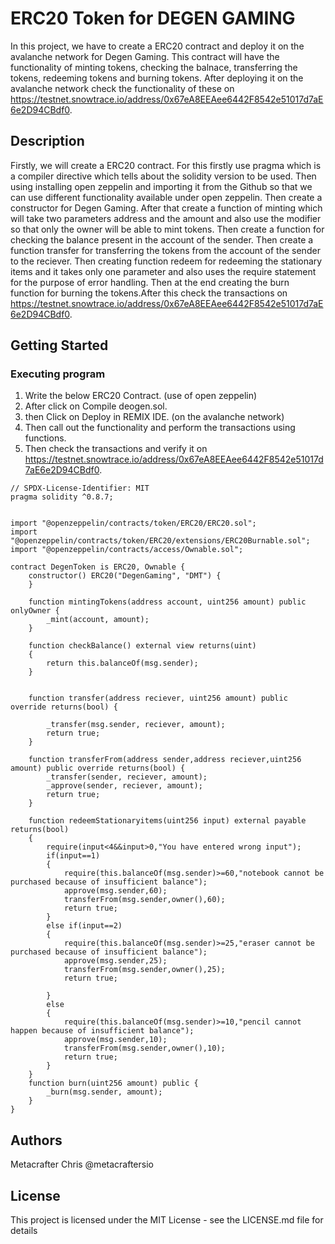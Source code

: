# ERC20 Token for DEGEN GAMING

In this project, we have to create a ERC20 contract and deploy it on the avalanche network for Degen Gaming. This contract will have the functionality of minting tokens, checking the balnace, transferring the tokens, redeeming tokens and burning tokens. After deploying it on the avalanche network check the functionality of these on https://testnet.snowtrace.io/address/0x67eA8EEAee6442F8542e51017d7aE6e2D94CBdf0.

## Description

Firstly, we will create  a ERC20 contract. For this firstly use pragma which is a compiler directive which tells about the solidity version to be used. Then using installing open zeppelin and importing it from the Github so that we can use different functionality available under open zeppelin. Then create a constructor for Degen Gaming. After that create  a function of minting which will take two parameters address and the amount and also use the modifier so that only the owner will be able to mint tokens. Then create a function for checking the balance present in the account of the sender. Then create a function transfer for transferring the tokens from the account of the sender to the reciever. Then creating function redeem for redeeming the stationary items and it takes only one parameter and also uses the require statement for the purpose of error handling. Then at the end creating the burn function for burning the tokens.After this check the transactions on https://testnet.snowtrace.io/address/0x67eA8EEAee6442F8542e51017d7aE6e2D94CBdf0.
## Getting Started

### Executing program

1. Write the below ERC20 Contract. (use of open zeppelin)
2. After click on Compile deogen.sol.
3. then Click on Deploy in REMIX IDE. (on the avalanche network)
4. Then call out the functionality and perform the transactions using functions.
5. Then check the transactions and verify it on https://testnet.snowtrace.io/address/0x67eA8EEAee6442F8542e51017d7aE6e2D94CBdf0.
```
// SPDX-License-Identifier: MIT
pragma solidity ^0.8.7;


import "@openzeppelin/contracts/token/ERC20/ERC20.sol";
import "@openzeppelin/contracts/token/ERC20/extensions/ERC20Burnable.sol";
import "@openzeppelin/contracts/access/Ownable.sol";

contract DegenToken is ERC20, Ownable {
    constructor() ERC20("DegenGaming", "DMT") {
    }

    function mintingTokens(address account, uint256 amount) public onlyOwner {
        _mint(account, amount);
    }

    function checkBalance() external view returns(uint)
    {
        return this.balanceOf(msg.sender);
    }


    function transfer(address reciever, uint256 amount) public override returns(bool) {

        _transfer(msg.sender, reciever, amount);
        return true;
    }

    function transferFrom(address sender,address reciever,uint256 amount) public override returns(bool) {
        _transfer(sender, reciever, amount);
        _approve(sender, reciever, amount);
        return true;
    }

    function redeemStationaryitems(uint256 input) external payable returns(bool)
    {
        require(input<4&&input>0,"You have entered wrong input");
        if(input==1)
        {
            require(this.balanceOf(msg.sender)>=60,"notebook cannot be purchased because of insufficient balance");
            approve(msg.sender,60);
            transferFrom(msg.sender,owner(),60);
            return true;
        }
        else if(input==2)
        {
            require(this.balanceOf(msg.sender)>=25,"eraser cannot be purchased because of insufficient balance");
            approve(msg.sender,25);
            transferFrom(msg.sender,owner(),25);
            return true;

        }
        else 
        {
            require(this.balanceOf(msg.sender)>=10,"pencil cannot happen because of insufficient balance");
            approve(msg.sender,10);
            transferFrom(msg.sender,owner(),10);
            return true;
        }
    }
    function burn(uint256 amount) public {
        _burn(msg.sender, amount);
    }
}

```


## Authors

Metacrafter Chris
@metacraftersio


## License

This project is licensed under the MIT License - see the LICENSE.md file for details

